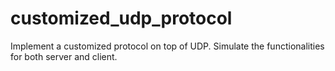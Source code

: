 # customized_udp_protocol
Implement a customized protocol on top of UDP. Simulate the functionalities for both server and client.
